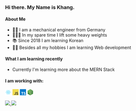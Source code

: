 ### Hi there. My Name is Khang.

<!--
**MinhKhangTran/MinhKhangTran** is a ✨ _special_ ✨ repository because its `README.md` (this file) appears on your GitHub profile.

Here are some ideas to get you started:

-->
#### About Me

- 👨‍💼 I am a mechanical engineer from Germany
- 🏋🏻‍♂️ In my spare time I lift some heavy weights
- 📚 Since 2018 I am learning Korean
- 👨‍💻 Besides all my hobbies I am learning Web development

#### What I am learning recently

- Currently I'm learning more about the MERN Stack

#### I am working with:

<code><img height="20" src="https://raw.githubusercontent.com/github/explore/80688e429a7d4ef2fca1e82350fe8e3517d3494d/topics/react/react.png"></code>
<code><img height="20" src="https://raw.githubusercontent.com/github/explore/80688e429a7d4ef2fca1e82350fe8e3517d3494d/topics/javascript/javascript.png"></code>
<code><img height="20" src="https://raw.githubusercontent.com/github/explore/80688e429a7d4ef2fca1e82350fe8e3517d3494d/topics/typescript/typescript.png"></code>
<code><img height="20" src="https://raw.githubusercontent.com/github/explore/80688e429a7d4ef2fca1e82350fe8e3517d3494d/topics/nodejs/nodejs.png"></code>




<a href="https://github.com/MinhKhangTran">
  <img height="165em" src="https://github-readme-stats.vercel.app/api?username=MinhKhangTran&show_icons=true&theme=cobalt" />
  <img height="165em" src="https://github-readme-stats.vercel.app/api/top-langs/?username=MinhKhangTran&layout=compact&theme=cobalt" />
</a>


